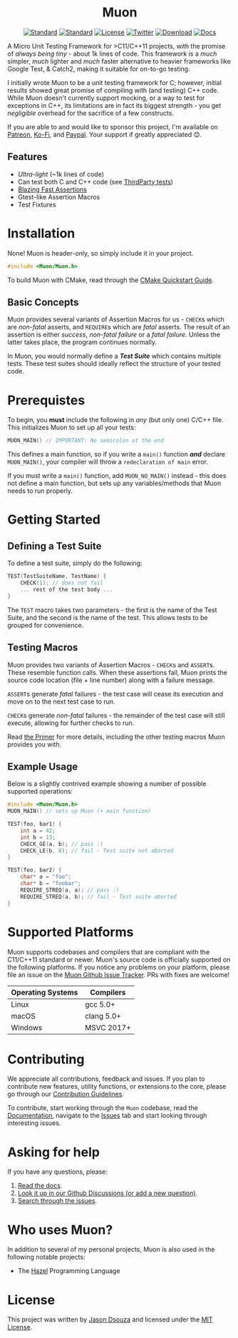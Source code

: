 <div align="center">

<h1>Muon</h1>

[![Standard](https://img.shields.io/badge/C-11/14/17-blue.svg)](https://en.wikipedia.org/wiki/C_(programming_language))
[![Standard](https://img.shields.io/badge/C%2B%2B-11/14/17/20-blue.svg)](https://en.wikipedia.org/wiki/C%2B%2B)
[![License](https://img.shields.io/github/license/jasmcaus/Muon?label=license)][license]
[![Twitter](https://img.shields.io/twitter/follow/jasmcaus.svg?style=flatl&label=Follow&logo=twitter&logoColor=white&color=1da1f2)][twitter-badge]
[![Download](https://img.shields.io/badge/download%20%20-link-green.svg)](https://github.com/jasmcaus/Muon/releases)
[![Docs](https://img.shields.io/badge/docs%20%20-online-blue.svg)][docs]

</div>

A Micro Unit Testing Framework for >C11/C++11 projects, with the promise of *always being tiny* - about 1k lines of
code. This framework is a *much* simpler, *much* lighter and *much* faster alternative to heavier frameworks like 
Google Test, & Catch2, making it suitable for on-to-go testing. 

I initially wrote Muon to be a unit testing framework for C; however, initial results showed great promise of 
compiling with (and testing) C++ code. While Muon doesn't currently support mocking, or a way to test for exceptions
in C++, its limitations are in fact its biggest strength - you get *negligible* overhead for the sacrifice of a few
constructs.

If you are able to and would like to sponsor this project, I'm available on [Patreon](https://patreon.com/jasmcaus),
[Ko-Fi](https://ko-fi.com/jasmcaus), and [Paypal](https://paypal.me/jasmcaus). Your support if greatly appreciated 😊.


## Features
* *Ultra-light* (~1k lines of code)
* Can test both C and C++ code (see [ThirdParty tests](https://github.com/jasmcaus/Muon/blob/dev/test/thirdparty))
* [Blazing Fast Assertions](https://github.com/jasmcaus/Muon/blob/dev/benchmarks)
* Gtest-like Assertion Macros
* Test Fixtures 


# Installation
None! Muon is header-only, so simply include it in your project. 
```c
#include <Muon/Muon.h>
```

To build Muon with CMake, read through the [CMake Quickstart Guide](https://github.com/jasmcaus/Muon/blob/dev/docs/CMake-quickstart.md).


## Basic Concepts
Muon provides several variants of Assertion Macros for us - `CHECK`s which are *non-fatal* asserts, and `REQUIRE`s 
which are *fatal* asserts. The result of an assertion is either *success*, *non-fatal failure* or a *fatal failure*. 
Unless the latter takes place, the program continues normally. 

In Muon, you would normally define a ***Test Suite*** which contains multiple tests. These test suites should 
ideally reflect the structure of your tested code. 


# Prerequistes
To begin, you **must** include the following in *any* (but only one) C/C++ file. This initializes Muon to set up 
all your tests:
```c
MUON_MAIN() // IMPORTANT: No semicolon at the end 
```
This defines a main function, so if you write a `main()` function ***and*** declare `MUON_MAIN()`, your compiler will
throw a `redeclaration of main` error. 

If you must write a `main()` function, add `MUON_NO_MAIN()` instead - this does not define a main function, but sets 
up any variables/methods that Muon needs to run properly.


# Getting Started
## Defining a Test Suite
To define a test suite, simply do the following:
```c
TEST(TestSuiteName, TestName) {
    CHECK(1); // does not fail
    ... rest of the test body ...
}
```
The `TEST` macro takes two parameters - the first is the name of the Test Suite, and the second is the name of the 
test. This allows tests to be grouped for convenience. 


## Testing Macros
Muon provides two variants of Assertion Macros - `CHECK`s and `ASSERT`s. These resemble function calls. When these 
assertions fail, Muon prints the source code location (file + line number) along with a failure message. 

`ASSERT`s generate *fatal* failures - the test case will cease its execution and move on to the next test case to 
run. 

`CHECK`s generate *non-fatal* failures - the remainder of the test case will still execute, allowing for further 
checks to run. 

Read [the Primer](https://github.com/jasmcaus/Muon/blob/dev/docs/muon-primer.md) for more details, including the 
other testing macros Muon provides you with.


## Example Usage
Below is a slightly contrived example showing a number of possible supported operations:
```C
#include <Muon/Muon.h>
MUON_MAIN() // sets up Muon (+ main function)

TEST(foo, bar1) {
    int a = 42; 
    int b = 13; 
    CHECK_GE(a, b); // pass :)
    CHECK_LE(b, 8); // fail - Test suite not aborted 
}

TEST(foo, bar2) {
    char* a = "foo";
    char* b = "foobar";
    REQUIRE_STREQ(a, a); // pass :)
    REQUIRE_STREQ(a, b); // fail - Test suite aborted
}
```


# Supported Platforms
Muon supports codebases and compilers that are compliant with the C11/C++11 standard or newer. Muon's source
code is officially supported on the following platforms. If you notice any problems on your platform, please 
file an issue on the [Muon Github Issue Tracker][issues]. PRs with fixes are welcome! 

Operating Systems          | Compilers       
-------------------------- | -------------------------- 
Linux                      | gcc 5.0+ 
macOS                      | clang 5.0+
Windows                    | MSVC 2017+


# Contributing
We appreciate all contributions, feedback and issues. If you plan to contribute new features, utility functions,
or extensions to the core, please go through our [Contribution Guidelines][contributing].

To contribute, start working through the `Muon` codebase, read the [Documentation][docs], navigate to the 
[Issues][issues] tab and start looking through interesting issues. 


# Asking for help
If you have any questions, please:
1. [Read the docs][docs].
2. [Look it up in our Github Discussions (or add a new question)][discussions].
2. [Search through the issues][issues].


# Who uses Muon?
In addition to several of my personal projects, Muon is also used in the following notable projects:
* The [Hazel](https://github.com/HazelLang/Hazel) Programming Language


# License 
This project was written by [Jason Dsouza](https://github.com/jasmcaus) and licensed under the [MIT License](LICENSE).

[contributing]: https://github.com/jasmcaus/Muon/blob/dev/.github/CONTRIBUTING.md
[docs]: https://github.com/jasmcaus/Muon/blob/dev/docs
[discussions]: https://github.com/jasmcaus/Muon/discussions
[issues]: https://github.com/jasmcaus/Muon/issues

[twitter-badge]: https://twitter.com/jasmcaus
[license]: https://github.com/jasmcaus/Muon/blob/dev/LICENSE